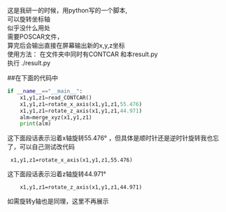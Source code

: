   这是我研一的时候，用python写的一个脚本,  
可以旋转坐标轴  
似乎没什么用处  
需要POSCAR文件，  
算完后会输出直接在屏幕输出新的x,y,z坐标  
使用方法： 在文件夹中同时有CONTCAR 和本result.py  
执行    ./result.py

##在下面的代码中
```python
if __name__=="__main__":  
    x1,y1,z1=read_CONTCAR()  
    x1,y1,z1=rotate_x_axis(x1,y1,z1,55.476)  
    x1,y1,z1=rotate_z_axis(x1,y1,z1,44.971)	  
    alm=merge_xyz(x1,y1,z1)  
    print(alm)
 ```

这下面段话表示沿着x轴旋转55.476°  ，但具体是顺时针还是逆时针旋转我也忘了，可以自己测试改代码
```
 x1,y1,z1=rotate_x_axis(x1,y1,z1,55.476)
 ```
 这下面段话表示沿着z轴旋转44.971° 
 ```
     x1,y1,z1=rotate_z_axis(x1,y1,z1,44.971)	  
   ```
   如需旋转y轴也是同理，这里不再展示
